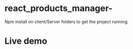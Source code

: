 # react_products_manager-

Npm Install on client/Server folders to get the project running.

<h1> Live demo <href="https://products-fcd9f.web.app/"> </h1>
